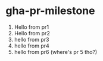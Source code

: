# gha-pr-milestone

1. Hello from pr1
2. Hello from pr2
3. hello from pr3
4. hello from pr4
5. hello from pr6 (where's pr 5 tho?)
